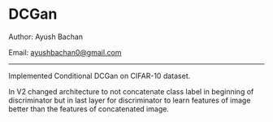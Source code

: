 # DCGan

Author: Ayush Bachan

Email: ayushbachan0@gmail.com

--------------------------------------------------------------------------

Implemented Conditional DCGan on CIFAR-10 dataset.

In V2 changed architecture to not concatenate class label in beginning of discriminator but in last layer for discriminator to learn features of image better than the features of concatenated image.
